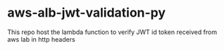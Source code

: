 # aws-alb-jwt-validation-py
This repo host the lambda function to verify JWT id token received from aws lab in http headers
